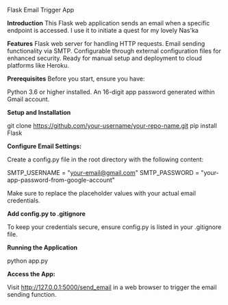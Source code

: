 Flask Email Trigger App

**Introduction**
This Flask web application sends an email when a specific endpoint is accessed. I use it to initiate a quest for my lovely Nas'ka

**Features**
Flask web server for handling HTTP requests.
Email sending functionality via SMTP.
Configurable through external configuration files for enhanced security.
Ready for manual setup and deployment to cloud platforms like Heroku.

**Prerequisites**
Before you start, ensure you have:

Python 3.6 or higher installed.
An 16-digit app password generated within Gmail account.

**Setup and Installation**

git clone https://github.com/your-username/your-repo-name.git
pip install Flask

**Configure Email Settings:**

Create a config.py file in the root directory with the following content:

SMTP_USERNAME = "your-email@gmail.com"
SMTP_PASSWORD = "your-app-password-from-google-account"

Make sure to replace the placeholder values with your actual email credentials.

**Add config.py to .gitignore**

To keep your credentials secure, ensure config.py is listed in your .gitignore file.

**Running the Application**

python app.py

**Access the App:**

Visit http://127.0.0.1:5000/send_email in a web browser to trigger the email sending function.

